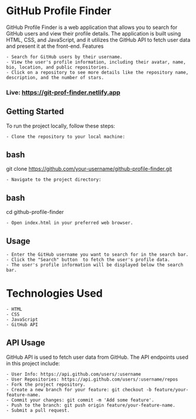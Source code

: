 # GitHub Profile Finder

GitHub Profile Finder is a web application that allows you to search for GitHub users and view their profile details. The application is built using HTML, CSS, and JavaScript, and it utilizes the GitHub API to fetch user data and present it at the front-end.
Features

    - Search for GitHub users by their username.
    - View the user's profile information, including their avatar, name, bio, location, and public repositories.
    - Click on a repository to see more details like the repository name, description, and the number of stars.

### Live: https://git-prof-finder.netlify.app

## Getting Started

To run the project locally, follow these steps:

    - Clone the repository to your local machine:

## bash

git clone https://github.com/your-username/github-profile-finder.git

    - Navigate to the project directory:

## bash

cd github-profile-finder

    - Open index.html in your preferred web browser.

## Usage

    - Enter the GitHub username you want to search for in the search bar.
    - Click the "Search" button  to fetch the user's profile data.
    - The user's profile information will be displayed below the search bar.

# Technologies Used

    - HTML
    - CSS
    - JavaScript
    - GitHub API

## API Usage

GitHub API is used to fetch user data from GitHub. The API endpoints used in this project include:

    - User Info: https://api.github.com/users/:username
    - User Repositories: https://api.github.com/users/:username/repos
    - Fork the project repository.
    - Create a new branch for your feature: git checkout -b feature/your-feature-name.
    - Commit your changes: git commit -m 'Add some feature'.
    - Push to the branch: git push origin feature/your-feature-name.
    - Submit a pull request.

